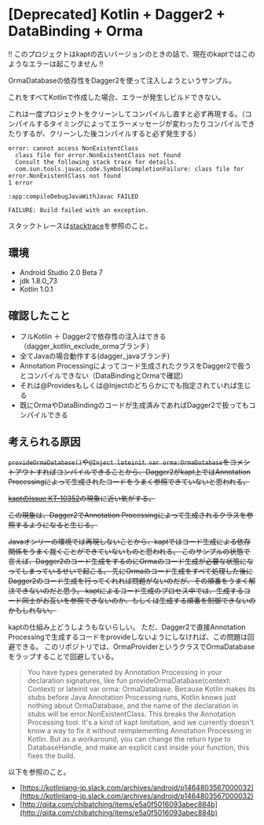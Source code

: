 # [Deprecated] Kotlin + Dagger2 + DataBinding + Orma

!! このプロジェクトはkaptの古いバージョンのときの話で、現在のkaptではこのようなエラーは起こりません !!

OrmaDatabaseの依存性をDagger2を使って注入しようというサンプル。

これをすべてKotlinで作成した場合、エラーが発生しビルドできない。

これは一度プロジェクトをクリーンしてコンパイルし直すと必ず再現する。（コンパイルするタイミングによってエラーメッセージが変わったりコンパイルできたりするが、クリーンした後コンパイルすると必ず発生する）

```
error: cannot access NonExistentClass
  class file for error.NonExistentClass not found
  Consult the following stack trace for details.
  com.sun.tools.javac.code.Symbol$CompletionFailure: class file for error.NonExistentClass not found
1 error

:app:compileDebugJavaWithJavac FAILED

FAILURE: Build failed with an exception.
```

スタックトレースは[stacktrace](stacktrace)を参照のこと。

## 環境

+ Android Studio 2.0 Beta 7
+ jdk 1.8.0_73
+ Kotlin 1.0.1

## 確認したこと

+ フルKotlin ＋ Dagger2で依存性の注入はできる（dagger_kotlin_exclude_ormaブランチ）
+ 全てJavaの場合動作する(dagger_javaブランチ)
+ Annotation Processingによってコード生成されたクラスをDagger2で扱うとコンパイルできない（DataBindingとOrmaで確認）
+ それは@Providesもしくは@Injectのどちらかにでも指定されていれば生じる
+ 既にOrmaやDataBindingのコードが生成済みであればDagger2で扱ってもコンパイルできる

## 考えられる原因

~~`provideOrmaDatabase()`や`@Inject lateinit var orma:OrmaDatabase`をコメントアウトすればコンパイルできることから、Dagger2がkapt上ではAnnotation Processingによって生成されたコードをうまく参照できていないと思われる。~~

~~[kaptのIssue KT-10352](https://youtrack.jetbrains.com/issue/KT-10352)の現象に近い気がする。~~

~~この現象は、Dagger2でAnnotation Processingによって生成されるクラスを参照するようになると生じる。~~

~~Javaオンリーの環境では再現しないことから、kaptではコード生成による依存関係をうまく裁くことができていないものと思われる。
このサンプルの状態で言えば、Dagger2のコード生成をするのにOrmaのコード生成が必要な状態になってしまっているせいで起こる。
先にOrmaのコード生成をすべて処理した後にDagger2のコード生成を行ってくれれば問題がないのだが、その順番をうまく解決できないのだと思う。
kaptによるコード生成のプロセス中では、生成するコード同士がお互いを参照できないのか、もしくは生成する順番を制御できないのかもしれない。~~

kaptの仕組み上どうしようもないらしい。
ただ、Dagger2で直接Annotation Processingで生成するコードをprovideしないようにしなければ、この問題は回避できる。
このリポジトリでは、OrmaProviderというクラスでOrmaDatabaseをラップすることで回避している。

> You have types generated by Annotation Processing in your declaration signatures, like fun provideOrmaDatabase(context: Context) or lateinit var orma: OrmaDatabase. Because Kotlin makes its stubs before Java Annotation Processing runs, Kotlin knows just nothing about OrmaDatabase, and the name of the declaration in stubs will be error.NonExistentClass. This breaks the Annotation Processing tool.
 It's a kind of kapt limitation, and we currently doesn't know a way to fix it without reimplementing Annotation Processing in Kotlin.
 But as a workaround, you can change the return type to DatabaseHandle, and make an explicit cast inside your function, this fixes the build.
 

以下を参照のこと。

- [https://kotlinlang-jp.slack.com/archives/android/p1464803567000032](https://kotlinlang-jp.slack.com/archives/android/p1464803567000032)
- [http://qiita.com/chibatching/items/e5a0f5016093abec884b](http://qiita.com/chibatching/items/e5a0f5016093abec884b)
